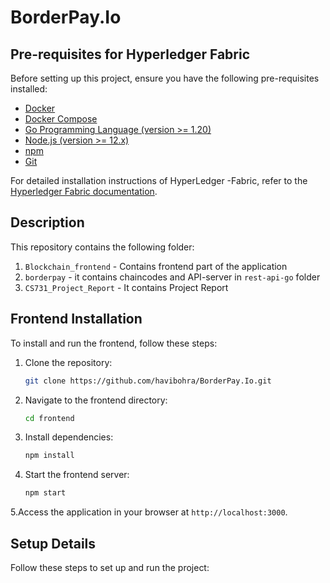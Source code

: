 # BorderPay.Io

## Pre-requisites for Hyperledger Fabric

Before setting up this project, ensure you have the following pre-requisites installed:

- [Docker](https://docs.docker.com/engine/install/)
- [Docker Compose](https://docs.docker.com/compose/install/)
- [Go Programming Language (version >= 1.20)](https://golang.org/doc/install)
- [Node.js (version >= 12.x)](https://nodejs.org/en/download/)
- [npm](https://www.npmjs.com/get-npm)
- [Git](https://git-scm.com/book/en/v2/Getting-Started-Installing-Git)

For detailed installation instructions of HyperLedger -Fabric, refer to the [Hyperledger Fabric documentation](https://hyperledger-fabric.readthedocs.io/en/latest/getting_started.html).

## Description

This repository contains the following folder:

1. `Blockchain_frontend` - Contains frontend part of the application
2. `borderpay` - it contains chaincodes and API-server in `rest-api-go` folder
3. `CS731_Project_Report` - It contains Project Report 

## Frontend Installation

To install and run the frontend, follow these steps:

1. Clone the repository:

   ```bash
   git clone https://github.com/havibohra/BorderPay.Io.git
   ```

2. Navigate to the frontend directory:

   ```bash
   cd frontend
   ```

3. Install dependencies:

   ```bash
   npm install
   ```

4. Start the frontend server:

   ```bash
   npm start
   ```
5.Access the application in your browser at `http://localhost:3000`.
## Setup Details

Follow these steps to set up and run the project:
